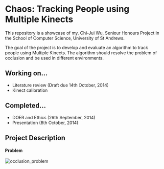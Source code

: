 Chaos: Tracking People using Multiple Kinects
======

This repository is a showcase of my, Chi-Jui Wu, Seniour Honours Project in the School of Computer Science, University of St Andrews.

The goal of the project is to develop and evaluate an algorithm to track people using Multiple Kinects. The algorithm should resolve the problem of occlusion and be used in different environments.

## Working on...

* Literature review (Draft due 14th October, 2014)
* Kinect calibration

## Completed...

* DOER and Ethics (26th September, 2014)
* Presentation (8th October, 2014)

## Project Description

#### Problem

![occlusion_problem](https://raw.githubusercontent.com/cjw-charleswu/Chaos/master/Deliverables/Presentation/occlusion.JPG)

